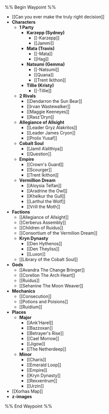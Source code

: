 %% Begin Waypoint %%
- [[Can you ever make the truly right decision]]
- **Characters**
	- **1 Party**
		- **Karzepp (Sydney)**
			- [[-Karzepp]]
			- [[Jammi]]
		- **Mata (Travis)**
			- [[-Mata]]
			- [[Hag]]
		- **Natsumi (Gemma)**
			- [[-Natsumi]]
			- [[Quana]]
			- [[Trent Ikithon]]
		- **Tillie (Kristy)**
			- [[-Tillie]]
	- **2 Rivals**
		- [[Dendarron the Sun Bear]]
		- [[Irvan Wastewalker]]
		- [[Maggie Keeneyes]]
		- [[Rasz'Dryn]]
	- **Allegiance of Allsight**
		- [[Leader Gryz Alakritos]]
		- [[Leader James Cryon]]
		- [[Prolix Yusaf]]
	- **Cobalt Soul**
		- [[Jamil A’alithiya]]
		- [[Question]]
	- **Empire**
		- [[Crown's Guard]]
		- [[Scourger]]
		- [[Trent Ikithon]]
	- **Vermillion Dream**
		- [[Aloysia Telfan]]
		- [[Aradrine the Owl]]
		- [[Khelkur the Gull]]
		- [[Larthul the Wolf]]
		- [[Vrill the Moth]]
- **Factions**
	- [[Allegiance of Allsight]]
	- [[Cerberus Assembly]]
	- [[Children of Ruidus]]
	- [[Consortium of the Vermilion Dream]]
	- **Kryn Dynasty**
		- [[Den Hythenos]]
		- [[Den Theyliss]]
		- [[Luxon]]
	- [[Library of the Cobalt Soul]]
- **Gods**
	- [[Avandra The Change Bringer]]
	- [[Corellon The Arch Heart]]
	- [[Ruidus]]
	- [[Sehanine The Moon Weaver]]
- **Mechanics**
	- [[Consecution]]
	- [[Potions and Poisions]]
	- [[Ruidium]]
- **Places**
	- **Major**
		- [[Ank'Harel]]
		- [[Bazzoxan]]
		- [[Betrayer's Rise]]
		- [[Cael Morrow]]
		- [[Jigow]]
		- [[The Netherdeep]]
	- **Minor**
		- [[Charis]]
		- [[Emerald Loop]]
		- [[Empire]]
		- [[Kryn Dynasty]]
		- [[Rexxentrum]]
		- [[Urzin]]
- [[Xorhas Map]]
- **z-images**


%% End Waypoint %%

